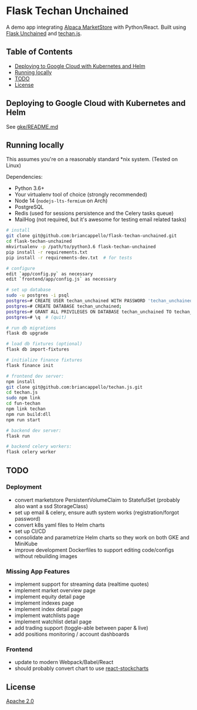 # Flask Techan Unchained

A demo app integrating [Alpaca MarketStore](https://github.com/alpacahq/marketstore) with Python/React. Built using [Flask Unchained](https://github.com/briancappello/flask-unchained) and [techan.js](http://techanjs.org/).

## Table of Contents

* [Deploying to Google Cloud with Kubernetes and Helm](https://github.com/briancappello/flask-techan-unchained#deploying-to-google-cloud-with-kubernetes-and-helm)
* [Running locally](https://github.com/briancappello/flask-techan-unchained#running-locally)
* [TODO](https://github.com/briancappello/flask-techan-unchained#todo)
* [License](https://github.com/briancappello/flask-techan-unchained#license)

## Deploying to Google Cloud with Kubernetes and Helm

See [gke/README.md](https://github.com/briancappello/flask-techan-unchained/blob/master/gke/README.md)

## Running locally

This assumes you're on a reasonably standard \*nix system. (Tested on Linux)

Dependencies:

- Python 3.6+
- Your virtualenv tool of choice (strongly recommended)
- Node 14 (`nodejs-lts-fermium` on Arch)
- PostgreSQL
- Redis (used for sessions persistence and the Celery tasks queue)
- MailHog (not required, but it's awesome for testing email related tasks)

```bash
# install
git clone git@github.com:briancappello/flask-techan-unchained.git
cd flask-techan-unchained
mkvirtualenv -p /path/to/python3.6 flask-techan-unchained
pip install -r requirements.txt
pip install -r requirements-dev.txt  # for tests

# configure
edit `app/config.py` as necessary
edit `frontend/app/config.js` as necessary

# set up database
sudo -u postgres -i psql
postgres=# CREATE USER techan_unchained WITH PASSWORD 'techan_unchained';
postgres=# CREATE DATABASE techan_unchained;
postgres=# GRANT ALL PRIVILEGES ON DATABASE techan_unchained TO techan_unchained;
postgres=# \q  # (quit)

# run db migrations
flask db upgrade

# load db fixtures (optional)
flask db import-fixtures

# initialize finance fixtures
flask finance init

# frontend dev server:
npm install
git clone git@github.com:briancappello/techan.js.git
cd techan.js
sudo npm link
cd fun-techan
npm link techan
npm run build:dll
npm run start

# backend dev server:
flask run

# backend celery workers:
flask celery worker
```

## TODO

### Deployment

- convert marketstore PersistentVolumeClaim to StatefulSet (probably also want a ssd StorageClass)
- set up email & celery, ensure auth system works (registration/forgot password)
- convert k8s yaml files to Helm charts
- set up CI/CD
- consolidate and parametrize Helm charts so they work on both GKE and MiniKube
- improve development Dockerfiles to support editing code/configs without rebuilding images

### Missing App Features

- implement support for streaming data (realtime quotes)
- implement market overview page
- implement equity detail page
- implement indexes page
- implement index detail page
- implement watchlists page
- implement watchlist detail page
- add trading support (toggle-able between paper & live)
- add positions monitoring / account dashboards

### Frontend

- update to modern Webpack/Babel/React
- should probably convert chart to use [react-stockcharts](https://github.com/rrag/react-stockcharts)

## License

[Apache 2.0](https://github.com/briancappello/flask-techan-unchained/blob/master/LICENSE)
